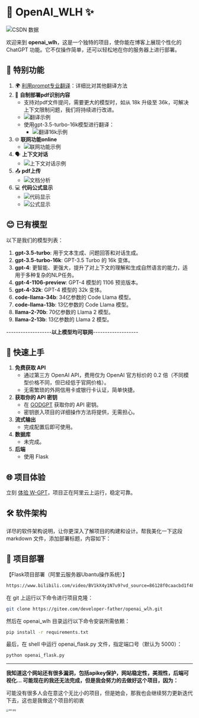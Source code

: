 # 💎 OpenAI_WLH ✨
![CSDN 数据](https://stats.justsong.cn/api/csdn?id=weixin_64050468)

欢迎来到 **openai_wlh**，这是一个独特的项目，使你能在博客上展现个性化的 ChatGPT 功能。它不仅操作简单，还可以轻松地在你的服务器上进行部署。

## 🌟 特别功能

1. 🌍 [利用prompt专业翻译](https://www.bilibili.com/read/cv28100058/?jump_opus=1)：详细比对其他翻译方法
2. 📄 **自制部署pdf识别内容**
   - 支持对pdf文件提问，需要更大的模型时，如从 18k 升级至 36k，可解决上下文限制问题，我们将持续进行改进。
   - ![翻译示例](images/翻译.png)
   - 使用gpt-3.5-turbo-16k模型进行翻译：
     - ![翻译16k示例](images/翻译16k.png)
3. 🌐 **联网功能online**
   - ![联网功能示例](images/联网.png)
4. 🗣 **上下文对话**
   - ![上下文对话示例](images/上下文.png)
5. 📤 **pdf上传**
   - ![文档分析](images/文档分析.png)
6. 💻 **代码公式显示**
   - ![代码显示](images/代码.png)
   - ![公式显示](images/公式.png)

## 😊 已有模型

以下是我们的模型列表：

1. **gpt-3.5-turbo**: 用于文本生成、问题回答和对话生成。
2. **gpt-3.5-turbo-16k**: GPT-3.5 Turbo 的 16k 变体。
3. **gpt-4**: 更智能、更强大，提升了对上下文的理解和生成自然语言的能力，适用于多种复杂的NLP任务。
4. **gpt-4-1106-preview**: GPT-4 模型的 1106 预览版本。
5. **gpt-4-32k**: GPT-4 模型的 32k 变体。
6. **code-llama-34b**: 34亿参数的 Code Llama 模型。
7. **code-llama-13b**: 13亿参数的 Code Llama 模型。
8. **llama-2-70b**: 70亿参数的 Llama 2 模型。
9. **llama-2-13b**: 13亿参数的 Llama 2 模型。

-------------------**以上模型均可联网**-------------------

## 🚀 快速上手

1. **免费获取 API**
   - 通过第三方 OpenAI API，费用仅为 OpenAI 官方标价的 0.2 倍（不同模型价格不同，但已经低于官网价格）。
   - 无需繁琐的外网信用卡或银行卡认证，简单快捷。
2. **获取你的 API 密钥**
   - 在 [GODGPT](https://gptgod.online/#/register?invite_code=1m3granfgvvffu4kflueotdiv) 获取你的 API 密钥。
   - 密钥嵌入项目的详细操作方法将提供，无需担心。
3. **流式输出**
   - 完成配置后即可使用。
4. **数据库**
   - 未完成。
5. **后端**
   - 使用 Flask

## 🌐 项目体验

立刻 [体验 W-GPT](http://8.138.104.244)，项目正在阿里云上运行，稳定可靠。

## 🛠️ 软件架构

详尽的软件架构说明，让你更深入了解项目的构建和设计。帮我美化一下这段 markdown 文件，添加部署标题，内容如下：

## 🚀 项目部署

【Flask项目部署（阿里云服务器Ubantu操作系统）】

```sh
https://www.bilibili.com/video/BV1kX4y1N7u9?vd_source=86128f0caacbd1f48d8ba64b076f5197
```

在 git 上运行以下命令进行项目克隆：

```sh
git clone https://gitee.com/developer-father/openai_wlh.git
```

然后在 openai_wlh 目录运行以下命令安装所需依赖：

```sh
pip install -r requirements.txt
```

最后，在 shell 中运行 openai_flask.py 文件，指定端口号（默认为 5000）：

```sh
python openai_flask.py
```

---

**我知道这个网站还有很多漏洞，包括apikey保护，网站稳定性，美观性，后端可视化... 可能现在的我还无法完成，但是我会努力的去做好这个项目，因为：**

可能没有很多人会在意这个无比小的项目，但是她会，那我也会继续努力更新迭代下去，这也是我做这个项目的初衷

<img src="./images/mm.jpg" alt="mm.jpg" style="zoom:40%;" />
